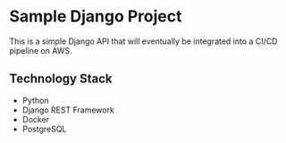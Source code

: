 # Sample Django Project

This is a simple Django API that will eventually be integrated into a CI/CD pipeline on AWS. 

## Technology Stack

- Python
- Django REST Framework
- Docker
- PostgreSQL
